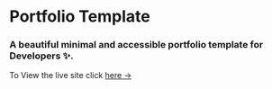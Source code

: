 # Portfolio Template

### A beautiful minimal and accessible portfolio template for Developers ✨.

To View the live site click [here &rarr;](https://neajune.github.io/)
